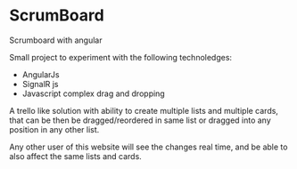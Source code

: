 ScrumBoard
==========

Scrumboard with angular

Small project to experiment with the following technoledges:

* AngularJs
* SignalR js
* Javascript complex drag and dropping

A trello like solution with ability to create multiple lists and multiple cards, that 
can be then be dragged/reordered in same list or dragged into any position 
in any other list. 

Any other user of this website will see the changes real time, and be able to also affect the same lists and cards.
